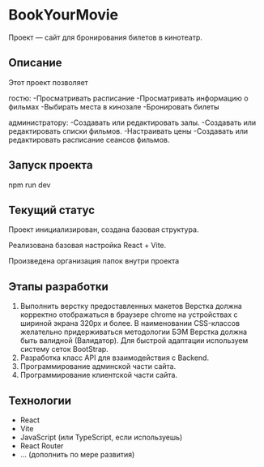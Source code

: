 # BookYourMovie

Проект — сайт для бронирования билетов в кинотеатр.

## Описание

Этот проект позволяет

гостю:
-Просматривать расписание
-Просматривать информацию о фильмах
-Выбирать места в кинозале
-Бронировать билеты

администратору:
-Создавать или редактировать залы.
-Создавать или редактировать списки фильмов.
-Настраивать цены
-Создавать или редактировать расписание сеансов фильмов.
 

## Запуск проекта
npm run dev


## Текущий статус
Проект инициализирован, создана базовая структура.

Реализована базовая настройка React + Vite.

Произведена организация папок внутри проекта



## Этапы разработки
1. Выполнить верстку предоставленных макетов
Верстка должна корректно отображаться в браузере chrome на устройствах с шириной экрана 320px и более.
В наименовании CSS-классов желательно придерживаться методологии БЭМ
Верстка должна быть валидной (Валидатор).
Для быстрой адаптации используем систему сеток BootStrap.
2. Разработка класс API для взаимодействия с Backend.
3. Программирование админской части сайта.
4. Программирование клиентской части сайта.

## Технологии

- React  
- Vite  
- JavaScript (или TypeScript, если используешь)  
- React Router  
- ... (дополнить по мере развития)


